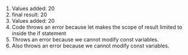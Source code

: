 1. Values added: 20
2. final result: 20
3. Values added: 20
4. Code throws an error because let makes the scope of result limited to inside the if statement
5. Throws an error because we cannot modify const variables. 
6. Also throws an error because we cannot modify const variables. 